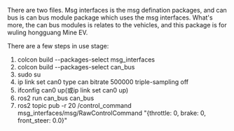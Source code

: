 There are two files. Msg interfaces is the msg defination packages, and can bus is can bus module package which uses the msg interfaces. What's more, the can bus modules is relates to the vehicles, and this package is for wuling hongguang Mine EV.

There are a few steps in use stage:
1. colcon build --packages-select msg_interfaces
2. colcon build --packages-select can_bus
3. sudo su
4. ip link set can0 type can bitrate 500000 triple-sampling off
5. ifconfig can0 up(或ip link set can0 up)
6. ros2 run can_bus can_bus
7. ros2 topic pub -r 20 /control_command msg_interfaces/msg/RawControlCommand "{throttle: 0, brake: 0, front_steer: 0.0}"
